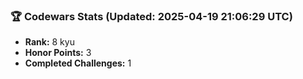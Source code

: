 ### 🏆 Codewars Stats (Updated: 2025-04-19 21:06:29 UTC)

- **Rank:** 8 kyu
- **Honor Points:** 3
- **Completed Challenges:** 1
